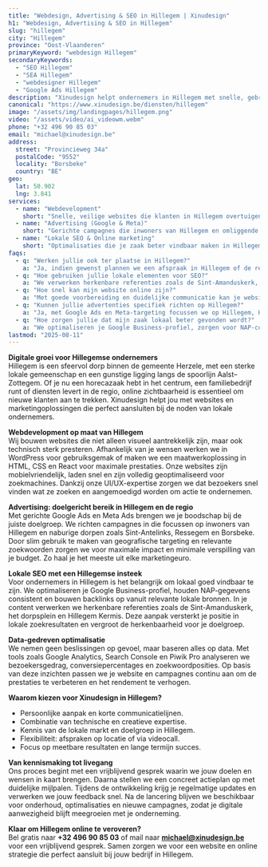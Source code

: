 ```yaml
---
title: "Webdesign, Advertising & SEO in Hillegem | Xinudesign"
h1: "Webdesign, Advertising & SEO in Hillegem"
slug: "hillegem"
city: "Hillegem"
province: "Oost-Vlaanderen"
primaryKeyword: "webdesign Hillegem"
secondaryKeywords:
  - "SEO Hillegem"
  - "SEA Hillegem"
  - "webdesigner Hillegem"
  - "Google Ads Hillegem"
description: "Xinudesign helpt ondernemers in Hillegem met snelle, gebruiksvriendelijke websites, doelgerichte advertentiecampagnes en lokale SEO die inspeelt op de troeven van het dorp."
canonical: "https://www.xinudesign.be/diensten/hillegem"
image: "/assets/img/landingpages/hillegem.png"
video: "/assets/video/ai_videowm.webm"
phone: "+32 496 90 85 03"
email: "michael@xinudesign.be"
address:
  street: "Provincieweg 34a"
  postalCode: "9552"
  locality: "Borsbeke"
  country: "BE"
geo:
  lat: 50.902
  lng: 3.841
services:
  - name: "Webdevelopment"
    short: "Snelle, veilige websites die klanten in Hillegem overtuigen en converteren."
  - name: "Advertising (Google & Meta)"
    short: "Gerichte campagnes die inwoners van Hillegem en omliggende dorpen bereiken."
  - name: "Lokale SEO & Online marketing"
    short: "Optimalisaties die je zaak beter vindbaar maken in Hillegem en omgeving."
faqs:
  - q: "Werken jullie ook ter plaatse in Hillegem?"
    a: "Ja, indien gewenst plannen we een afspraak in Hillegem of de regio, maar online meetings zijn ook mogelijk voor snelle opvolging."
  - q: "Hoe gebruiken jullie lokale elementen voor SEO?"
    a: "We verwerken herkenbare referenties zoals de Sint-Amanduskerk, de spoorlijn en evenementen zoals Hillegem Kermis in teksten, meta-data en visuals."
  - q: "Hoe snel kan mijn website online zijn?"
    a: "Met goede voorbereiding en duidelijke communicatie kan je website doorgaans binnen 2 tot 4 weken live gaan."
  - q: "Kunnen jullie advertenties specifiek richten op Hillegem?"
    a: "Ja, met Google Ads en Meta-targeting focussen we op Hillegem, Herzele en omliggende gemeenten."
  - q: "Hoe zorgen jullie dat mijn zaak lokaal beter gevonden wordt?"
    a: "We optimaliseren je Google Business-profiel, zorgen voor NAP-consistentie en bouwen lokale backlinks rond zoekwoorden zoals 'webdesigner Hillegem'."
lastmod: "2025-08-11"
---
```


**Digitale groei voor Hillegemse ondernemers**  
Hillegem is een sfeervol dorp binnen de gemeente Herzele, met een sterke lokale gemeenschap en een gunstige ligging langs de spoorlijn Aalst–Zottegem. Of je nu een horecazaak hebt in het centrum, een familiebedrijf runt of diensten levert in de regio, online zichtbaarheid is essentieel om nieuwe klanten aan te trekken. Xinudesign helpt jou met websites en marketingoplossingen die perfect aansluiten bij de noden van lokale ondernemers.

**Webdevelopment op maat van Hillegem**  
Wij bouwen websites die niet alleen visueel aantrekkelijk zijn, maar ook technisch sterk presteren. Afhankelijk van je wensen werken we in WordPress voor gebruiksgemak of maken we een maatwerkoplossing in HTML, CSS en React voor maximale prestaties. Onze websites zijn mobielvriendelijk, laden snel en zijn volledig geoptimaliseerd voor zoekmachines. Dankzij onze UI/UX-expertise zorgen we dat bezoekers snel vinden wat ze zoeken en aangemoedigd worden om actie te ondernemen.

**Advertising: doelgericht bereik in Hillegem en de regio**  
Met gerichte Google Ads en Meta Ads brengen we je boodschap bij de juiste doelgroep. We richten campagnes in die focussen op inwoners van Hillegem en naburige dorpen zoals Sint-Antelinks, Ressegem en Borsbeke. Door slim gebruik te maken van geografische targeting en relevante zoekwoorden zorgen we voor maximale impact en minimale verspilling van je budget. Zo haal je het meeste uit elke marketingeuro.

**Lokale SEO met een Hillegemse insteek**  
Voor ondernemers in Hillegem is het belangrijk om lokaal goed vindbaar te zijn. We optimaliseren je Google Business-profiel, houden NAP-gegevens consistent en bouwen backlinks op vanuit relevante lokale bronnen. In je content verwerken we herkenbare referenties zoals de Sint-Amanduskerk, het dorpsplein en Hillegem Kermis. Deze aanpak versterkt je positie in lokale zoekresultaten en vergroot de herkenbaarheid voor je doelgroep.

**Data-gedreven optimalisatie**  
We nemen geen beslissingen op gevoel, maar baseren alles op data. Met tools zoals Google Analytics, Search Console en Piwik Pro analyseren we bezoekersgedrag, conversiepercentages en zoekwoordposities. Op basis van deze inzichten passen we je website en campagnes continu aan om de prestaties te verbeteren en het rendement te verhogen.

**Waarom kiezen voor Xinudesign in Hillegem?**

- Persoonlijke aanpak en korte communicatielijnen.
- Combinatie van technische en creatieve expertise.
- Kennis van de lokale markt en doelgroep in Hillegem.
- Flexibiliteit: afspraken op locatie of via videocall.
- Focus op meetbare resultaten en lange termijn succes.

**Van kennismaking tot livegang**  
Ons proces begint met een vrijblijvend gesprek waarin we jouw doelen en wensen in kaart brengen. Daarna stellen we een concreet actieplan op met duidelijke mijlpalen. Tijdens de ontwikkeling krijg je regelmatige updates en verwerken we jouw feedback snel. Na de lancering blijven we beschikbaar voor onderhoud, optimalisaties en nieuwe campagnes, zodat je digitale aanwezigheid blijft meegroeien met je onderneming.

**Klaar om Hillegem online te veroveren?**  
Bel gratis naar **+32 496 90 85 03** of mail naar **[michael@xinudesign.be](mailto:michael@xinudesign.be)** voor een vrijblijvend gesprek. Samen zorgen we voor een website en online strategie die perfect aansluit bij jouw bedrijf in Hillegem.

